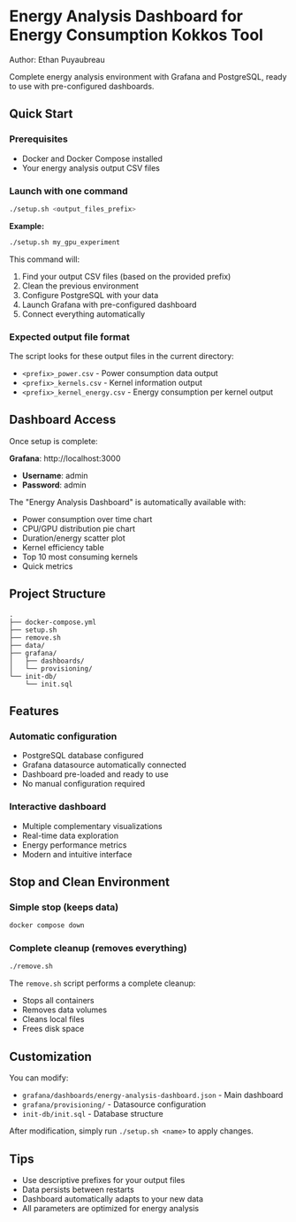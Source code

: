# Energy Analysis Dashboard for Energy Consumption Kokkos Tool
Author: Ethan Puyaubreau

Complete energy analysis environment with Grafana and PostgreSQL, ready to use with pre-configured dashboards.

## Quick Start

### Prerequisites
- Docker and Docker Compose installed
- Your energy analysis output CSV files

### Launch with one command

```bash
./setup.sh <output_files_prefix>
```

**Example:**
```bash
./setup.sh my_gpu_experiment
```

This command will:
1. Find your output CSV files (based on the provided prefix)
2. Clean the previous environment 
3. Configure PostgreSQL with your data
4. Launch Grafana with pre-configured dashboard
5. Connect everything automatically

### Expected output file format

The script looks for these output files in the current directory:
- `<prefix>_power.csv` - Power consumption data output
- `<prefix>_kernels.csv` - Kernel information output  
- `<prefix>_kernel_energy.csv` - Energy consumption per kernel output

## Dashboard Access

Once setup is complete:

**Grafana**: http://localhost:3000
- **Username**: admin
- **Password**: admin

The "Energy Analysis Dashboard" is automatically available with:
- Power consumption over time chart
- CPU/GPU distribution pie chart
- Duration/energy scatter plot
- Kernel efficiency table
- Top 10 most consuming kernels
- Quick metrics

## Project Structure

```
.
├── docker-compose.yml
├── setup.sh
├── remove.sh
├── data/
├── grafana/
│   ├── dashboards/
│   └── provisioning/
└── init-db/
    └── init.sql
```

## Features

### Automatic configuration
- PostgreSQL database configured
- Grafana datasource automatically connected
- Dashboard pre-loaded and ready to use
- No manual configuration required

### Interactive dashboard
- Multiple complementary visualizations
- Real-time data exploration
- Energy performance metrics
- Modern and intuitive interface

## Stop and Clean Environment

### Simple stop (keeps data)
```bash
docker compose down
```

### Complete cleanup (removes everything)
```bash
./remove.sh
```

The `remove.sh` script performs a complete cleanup:
- Stops all containers
- Removes data volumes  
- Cleans local files
- Frees disk space

## Customization

You can modify:
- `grafana/dashboards/energy-analysis-dashboard.json` - Main dashboard
- `grafana/provisioning/` - Datasource configuration
- `init-db/init.sql` - Database structure

After modification, simply run `./setup.sh <name>` to apply changes.

## Tips

- Use descriptive prefixes for your output files
- Data persists between restarts
- Dashboard automatically adapts to your new data
- All parameters are optimized for energy analysis
